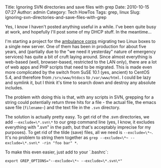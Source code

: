Title: Ignoring SVN directories and save files with grep
Date: 2010-10-15 07:27
Author: admin
Category: Tech HowTos
Tags: grep, linux
Slug: ignoring-svn-directories-and-save-files-with-grep

Yes, I know I haven't posted anything useful in a while. I've been quite
busy at work, and hopefully I'll post some of my DHCP stuff. In the
meantime...

I'm starting a project for the [ambulance corps][] migrating two Linux
boxes to a single new server. One of them has been in production for
about five years, and (partially due to the "we need it yesterday"
nature of emergency services) has quite a bit of cruft laying around.
Since almost everything is web-based (well, browser-based, restricted to
the LAN only), there are a lot of web apps and PHP scripts that need to
be migrated. This is made even more complicated by the switch from SuSE
10.1 (yes, ancient) to CentOS 5.4, and therefore from `/srv/www/htdocs`
to `/var/www/html`. I could be lazy and symlink it, but I think it's
time to search down and destroy any absolute includes.

The problem with doing this is that, with any scripts in SVN, grepping
for a string could potentially return three hits for a file - the actual
file, the emacs save file (`filename~`) and the text file in the `.svn`
directory.

The solution is actually pretty easy. To get rid of the .svn
directories, we add `--exclude=\*.svn\*` to our grep command line (yes,
I know, it excludes everything with ".svn" in the path, but that's
acceptably imprecise for my purposes). To get rid of the tilde (save)
files, all we need is `--exclude=\*~`. It's no problem to string them
together as `grep --exclude=\*~ --exclude=\*.svn\* -rin "foo bar" *`.

<p>
To make this even easier, just add to your `.bashrc`:

~~~~{.bash}
export GREP_OPTIONS="--exclude=\*~ --exclude=\*.svn\*"
~~~~

</p>

  [ambulance corps]: http://www.midlandparkambulance.com/
